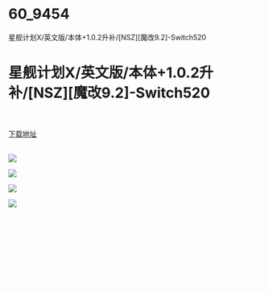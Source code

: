 # 60_9454
星舰计划X/英文版/本体+1.0.2升补/[NSZ][魔改9.2]-Switch520
# 星舰计划X/英文版/本体+1.0.2升补/[NSZ][魔改9.2]-Switch520
 <br/></br>
[下载地址](https://www.switch520.cc/article/9454 "下载地址")
<br/></br>

<p><span style="color: #ffffff;"><strong><img src="https://www.switch520.cc/muke_img/upload_art_editor_20210201-1_0631f5c049a1f74ade9a02e1d86d51ac.jpg"></strong></span></p>
<p><span style="color: #ffffff;"><strong><img src="https://www.switch520.cc/muke_img/upload_art_editor_20210201-1_5e2f510350092e22cdb266fd25d90ebb.jpg"></strong></span></p>
<p><span style="color: #ffffff;"><strong><img src="https://www.switch520.cc/muke_img/upload_art_editor_20210201-1_593c1390b4294c7aa2ea02c15c351dfa.jpg"></strong></span></p>
<p><span style="color: #ffffff;"><strong><img src="https://www.switch520.cc/muke_img/upload_art_editor_20210201-1_53c334470a9f0e5be01236bf45b3a358.jpg"></strong></span></p>
<p><span style="color: #ffffff;"><strong>&nbsp;</strong></span></p>
<p>&nbsp;</p>
<p><span style="color: #ffffff;"><strong>星舰计划又回来了，带着古怪的恐怖色彩。在这个流氓轻型射击游戏中，当您以浮华的16位风格疯狂杀人可笑时，您将扮演触手尚未成熟的Swagthulhu！借助多用途的躲避机制和无数疯狂的拾取装置，您将能够使飞船直冲敌人，毫发无损。Starship X项目颠倒了庆祝流派惯例！</strong></span></p>
<p>&nbsp;</p>
<p><span style="color: #ffffff;"><strong>&nbsp;</strong></span></p>
<p><span style="color: #ffffff;"><strong>&nbsp;</strong></span></p>
